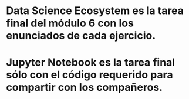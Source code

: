 # Data Science Ecosystem es la tarea final del módulo 6 con los enunciados de cada ejercicio.
# Jupyter Notebook es la tarea final sólo con el código requerido para compartir con los compañeros.
